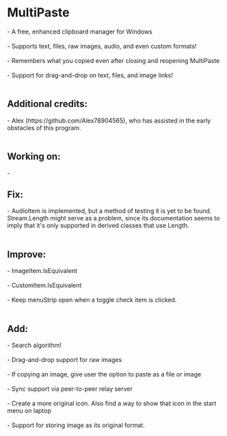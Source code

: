 ﻿<h1> MultiPaste </h1>
- A free, enhanced clipboard manager for Windows <br></br>
- Supports text, files, raw images, audio, and even custom formats! <br></br>
- Remembers what you copied even after closing and reopening MultiPaste <br></br>
- Support for drag-and-drop on text, files, and image links! <br></br>

<h2> Additional credits: </h2>
- Alex (https://github.com/Alex78904565), who has assisted in the early obstacles of this program. <br></br>

<h2> Working on: </h2>
- 

<h2> Fix: </h2>
- AudioItem is implemented, but a method of testing it is yet to be found.  Stream.Length might serve as a problem, since its documentation seems to imply that it's only supported in derived classes that use Length. <br></br>

<h2> Improve: </h2>
- ImageItem.IsEquivalent <br></br>
- CustomItem.IsEquivalent <br></br>
- Keep menuStrip open when a toggle check item is clicked. <br></br>

<h2> Add: </h2>
- Search algorithm! <br></br>
- Drag-and-drop support for raw images <br></br>
- If copying an image, give user the option to paste as a file or image <br></br>
- Sync support via peer-to-peer relay server <br></br>
- Create a more original icon.  Also find a way to show that icon in the start menu on laptop <br></br>
- Support for storing image as its original format. <br></br>